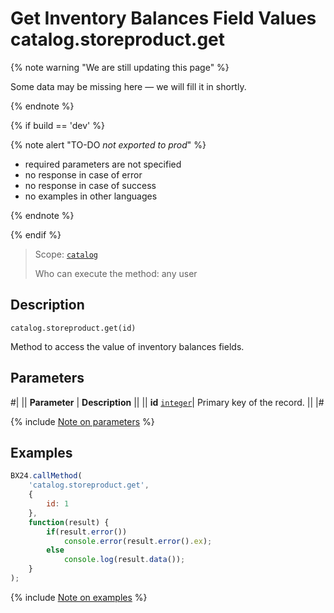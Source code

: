 # Get Inventory Balances Field Values catalog.storeproduct.get

{% note warning "We are still updating this page" %}

Some data may be missing here — we will fill it in shortly.

{% endnote %}

{% if build == 'dev' %}

{% note alert "TO-DO _not exported to prod_" %}

- required parameters are not specified
- no response in case of error
- no response in case of success
- no examples in other languages
  
{% endnote %}

{% endif %}

> Scope: [`catalog`](../../scopes/permissions.md)
>
> Who can execute the method: any user

## Description

```http
catalog.storeproduct.get(id)
```

Method to access the value of inventory balances fields.

## Parameters

#|
|| **Parameter** | **Description** ||
|| **id** 
[`integer`](../../data-types.md)| Primary key of the record. ||
|#

{% include [Note on parameters](../../../_includes/required.md) %}

## Examples

```javascript
BX24.callMethod(
    'catalog.storeproduct.get',
    {
        id: 1
    },
    function(result) {
        if(result.error())
            console.error(result.error().ex);
        else
            console.log(result.data());
    }
);
```
{% include [Note on examples](../../../_includes/examples.md) %}